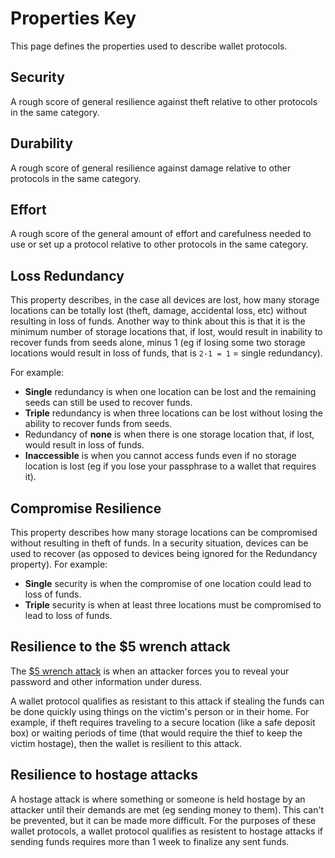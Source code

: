 # Properties Key

This page defines the properties used to describe wallet protocols.

## Security

A rough score of general resilience against theft relative to other protocols in the same category.

## Durability

A rough score of general resilience against damage relative to other protocols in the same category.

## Effort

A rough score of the general amount of effort and carefulness needed to use or set up a protocol relative to other protocols in the same category.

## Loss Redundancy

This property describes, in the case all devices are lost, how many storage locations can be totally lost (theft, damage, accidental loss, etc) without resulting in loss of funds. Another way to think about this is that it is the minimum number of storage locations that, if lost, would result in inability to recover funds from seeds alone, minus 1 (eg if losing some two storage locations would result in loss of funds, that is `2-1 = 1` = single redundancy).

For example:

* **Single** redundancy is when one location can be lost and the remaining seeds can still be used to recover funds.
* **Triple** redundancy is when three locations can be lost without losing the ability to recover funds from seeds.
* Redundancy of **none** is when there is one storage location that, if lost, would result in loss of funds.
* **Inaccessible** is when you cannot access funds even if no storage location is lost (eg if you lose your passphrase to a wallet that requires it).

## Compromise Resilience

This property describes how many storage locations can be compromised without resulting in theft of funds. In a security situation, devices can be used to recover (as opposed to devices being ignored for the Redundancy property). For example:

* **Single** security is when the compromise of one location could lead to loss of funds.
* **Triple** security is when at least three locations must be compromised to lead to loss of funds.

## Resilience to the $5 wrench attack

The [$5 wrench attack](https://xkcd.com/538/) is when an attacker forces you to reveal your password and other information under duress.

A wallet protocol qualifies as resistant to this attack if stealing the funds can be done quickly using things on the victim's person or in their home. For example, if theft requires traveling to a secure location (like a safe deposit box) or waiting periods of time (that would require the thief to keep the victim hostage), then the wallet is resilient to this attack.

## Resilience to hostage attacks

A hostage attack is where something or someone is held hostage by an attacker until their demands are met (eg sending money to them). This can't be prevented, but it can be made more difficult. For the purposes of these wallet protocols, a wallet protocol qualifies as resistent to hostage attacks if sending funds requires more than 1 week to finalize any sent funds.